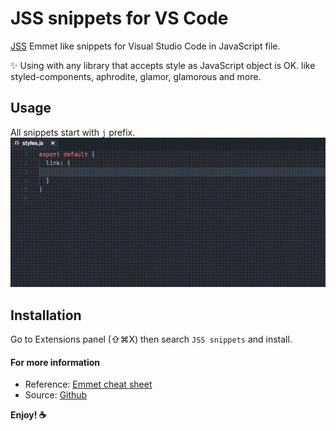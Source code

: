 # JSS snippets for VS Code

[JSS](http://cssinjs.org/) Emmet like snippets for Visual Studio Code in JavaScript file.

✨ Using with any library that accepts style as JavaScript object is OK. like styled-components, aphrodite, glamor, glamorous and more.

## Usage

All snippets start with `j` prefix.
![preview](images/usage.gif)

## Installation

Go to Extensions panel (⇧⌘X) then search `JSS snippets` and install.

#### For more information

- Reference: [Emmet cheat sheet](https://docs.emmet.io/cheat-sheet/)
- Source: [Github](https://github.com/visioncan/vscode-jss-snippets)

**Enjoy! ☕️**

